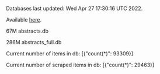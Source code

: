 Databases last updated: Wed Apr 27 17:30:16 UTC 2022. 

Available [here](https://github.com/cbeauhilton/ash-db/releases).


67M	abstracts.db

286M	abstracts_full.db

Current number of items in db:
[{"count(*)": 93309}]

Current number of scraped items in db:
[{"count(*)": 29463}]
